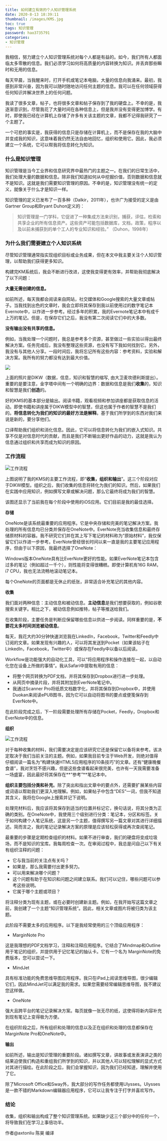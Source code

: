 ```yaml
---
title: 如何建立有效的个人知识管理系统
date: 2020-8-13 18:39:11
thumbnail: /images/KMS.jpg
toc: true
tags: 知识管理
password: hao3735791
categories:
- 知识管理
---
```


我相信，努力建立个人知识管理系统对每个人都是有益的。如今，我们所有人都面临太多零散的信息。我们必须学习如何将高质量的内容转换为知识。并丢弃那些瞬时和无用的信息。

每天早晨，当我醒来时，打开手机或笔记本电脑，大量的信息向我涌来。最初，我感到非常兴奋，因为我可以随时随地访问任何主题的信息。我可以在任何领域获得任何知识并解决世界上的任何问题。
<!-- more -->
我读了很多文章，帖子，也将很多文章和帖子保存到了我的硬盘上。不幸的是，我逐渐意识到，尽管我花了大量时间在各种信息上，但是我并没有变得更加博学。有时，即使我已经在计算机上存储了许多有关该主题的文章，我都不记得我研究了一个主题了。

一个可悲的事实是，我获得的信息只是存储在计算机上，而不是保存在我的大脑中并变成我的知识，这意味着我仍然无法自由地回忆，组织和使用它。因此，我必须建立一个系统，它可以帮我将信息转化为知识。

### 什么是知识管理

知识管理是当今工业界和信息研究界中最热门的主题之一。在我们的日常生活中，我们处理大量的数据和信息。除非我们知道如何从中挖掘价值，否则数据和信息就不是知识。这就是我们需要知识管理的原因。不幸的是，知识管理没有统一的定义，就像关于什么才是知识一样。

知识管理的定义已发布了一百多种（Dalkir，2011年），也许广为接受的定义是由Gartner Group和Bryant Duhon定义的：

>知识管理是一门学科，它促进了一种集成方法来识别，捕获，评估，检索和共享企业的所有信息资产。这些资产可能包括数据库，文档，政策，程序以及以前未捕获到的单个工人的专业知识和经验。” （Duhon，1998年）

### 为什么我们需要建立个人知识系统

尽管知识管理通常指实现组织目标或业务成果，但在本文中我主要关注个人知识管理，以帮助我们获得更多知识。

构建完KM系统后，我会不断进行改进，这使我变得更有效率，并帮助我彻底解决了以下问题：

**大量无需创建的信息。**

如前所述，每天我都会阅读来自网站，社交媒体和Google搜索的大量文章或帖子。当我找到出色的文章时，我会立即将其保存到我以前使用过的数字笔记本Evernote中，以作进一步参考。经过多年的积累，我的Evernote笔记本中有成千上万的笔记。但是，在保存它们之后，我没有第二次阅读它们中的大多数。

**没有输出没有共享的信息。**

例如，当我处理一个问题时，我总是参考多个资源，甚至做过一些实验以得出最终解决方案。任务完成后，我没有整理这些资源，也没有写下我如何找到它。另外，我没有与其他人分享。一段时间后，我将忘记所有这些内容：参考资料，实验和解决方案。我所有的努力都没有达到最大价值。

![](/image/DIKW.png)


上面的照片是DIKW（数据，信息，知识和智慧的缩写, 由大卫麦坎德利斯提出）。重要的是要注意，金字塔中间有一个明确的边界：数据和信息是我们**收集**的，知识和智慧是我们**创造**的。

好的KMS的基本部分是输出。阅读书籍，观看视频和参加讲座都是获取信息的活动。即使书籍和讲座属于DIKW模型中的智慧，但这也属于作者的智慧不是我们的。**将信息转化为我们的知识的最好方法是解释**。基于我们所学到的东西对我们来说是新的，要分享他们。

口译帮助我们组织和消化信息。因此，它可以将信息转化为我们的嵌入式知识。共享不仅是对信息时代的贡献，而且是我们不断输出更好作品的动力，这就是我认为信息通过组织和共享而成为知识的原因。

### 工作流程

![工作流程](/image/KMS.jpg)

上图说明了我的KMS的主要工作流程，即“**收集，组织和输出**”。这三个阶段对应于DIKW模型。组织之后，我们收集的信息将转化为我们的知识。然后，如果我们在实践中应用知识，例如撰写文章或解决问题，那么它最终将成为我们的智慧。

该图还显示了当前我在每个阶段中使用的iOS应用。它们目前是我的最佳选择。

**存储**

OneNote是该系统最重要的应用程序。它是中央存储和完美的笔记解决方案。我处理的所有信息均已分类并保存在OneNote中。EverNote充当收集信息和最终存储原材料的容器。我不研究它们并在其上写下笔记的材料称为“原始材料”，我仅保留它们以作进一步参考。EverNote曾经很长时间以来一直是我的主要笔记应用程序，但由于以下原因，我最终选择了OneNote：

Windows版本OneNote具有比EverNote更好的性能。如果EverNote笔记本包含过多的笔记（例如超过一千个），则性能将变得很糟糕。即使计算机有16G RAM，i7 CPU，我也无法流畅地滚动笔记本。

每个OneNote的页面都是无休止的纸张，非常适合补充笔记的其他内容。

**收集**

我们面对两种信息：主动信息和被动信息。**主动信息**是我们想要获取的，例如谷歌搜索关键字。相比之下，被动信息例如推特，帖子等推送给我们。

在收集阶段，主要任务是判断应保留哪些信息以供进一步阅读。同样重要的是，**不要花太多时间浏览被动信息**。

每天，我花大约30分钟快速浏览我在LinkedIn，Facebook，Twitter和Feedly中订阅的文章。如果发现有兴趣的人，可以将其发送到Pocket（如果该帖子在LinkedIn，Facebook，Twitter中）或保存在Feedly中以备以后阅读。

Workflow是功能强大的自动化工具，可以“将应用程序和操作连接在一起，以自动化您在设备上所做的事情”。我从Safari中提取有用的信息：

- 将整个网页转换为PDF文档，并将其保存到Dropbox进行进一步处理。
- 从网页中摘录片段，并将其附加到EverNote笔记中。
- 我通过Scanner Pro将纸质文档数字化，并将其保存到Dropbox中，并使用Duokan来阅读ePUB图书，因为它可以自动将图书的要点或便笺保存到EverNote中。

在此阶段完成之后，下一阶段需要处理所有存储在Pocket，Feedly，Dropbox和EverNote中的信息。

**组织**

![工作流程](/image/Organization.png)

对于每种收集的材料，我们需要决定是应该研究它还是保留它以备将来参考。该决定取决于我们当前关注的主题。例如，如果我目前专注于Web开发，则绝对值得仔细阅读一篇名为“构建快速HTML5应用程序的10条技巧”的文章。还有“健康晚餐食谱”，我对烹饪不感兴趣，但是这些食谱看起来很完美，也许有一天我需要准备一场盛宴，因此最好将其保存在**“参考”**笔记本中。

**组织主要包括分类和补充**。除了突出和指出文章中的要点外，还需要扩展某些内容或词语以帮助我们更深入地理解。例如，如果帖子中包含“DES”一词，但我不知道其含义，我将在Google上搜索并记下说明。

处理完材料后，我应该将其保存到适当的位置并标记它，换句话说，将其分类为正确的类别。在OneNote中，我使用三个级别进行分类：笔记本，分区和标签。关于如何构建个人笔记系统，这是另一个主题，值得撰写另一篇文章对其进行详细描述。简而言之，我的笔记记录解决方案的原理是应该轻松获得或再次查阅笔记。

最重要的步骤是定期检查组织的材料。如果不进行审查，我们的硬盘将变成垃圾场，而不是知识的宝库。我每周检查一次。在审阅过程中，我总是问自己以下有关有组织注释的问题：

- 它与我当前的关注点有关吗？
- 如果是，那么我需要付出更多努力。
- 可以用来解决哪个问题？
- 这个问题有助于在知识和问题之间建立联系。我们可以记住，哪些问题可以参考这些说明。
- 它属于哪个主题或项目？

将注释分类为现有主题，或在必要时创建新主题。例如，在我开始写这篇文章之前，我创建了一个主题“知识管理系统”。因此，相关文章或图片将被归类为该主题。

此阶段不需要太多的应用程序。以下是我经常使用的三个顶级应用程序：
- MarginNote Pro

这是我理想的PDF文档学习，注释和注释应用程序。它结合了Mindmap和Outline用于笔记的组织，并提供用于记忆笔记的抽认卡。它有一个名为 MarginNote的免费版本，您可以尝试一下。

- MindJet

具有标准功能的免费思维导图应用程序。我只在iPad上阅读思维导图，很少编辑它们，因此MindJet可以满足我的需求。如果您需要经常编辑思维导图，我不建议您这样做。

- OneNote

强大且跨平台的笔记记录解决方案。每页就像一张无尽的纸，这使得将新内容补充到现有笔记上变得极为方便。

在组织阶段之后，所有组织和处理的信息以及正在组织和处理的信息都保存在MarginNote Pro和OneNote中。

**输出**

如前所述，输出是知识管理的重要阶段。诸如撰写文章，讲故事或发表演讲之类的结果迫使我们构造和重组我们所学到的知识，并以其他人可以轻松理解的显式方式对其进行描绘。在此阶段之后，我们会掌握知识，因为我们已经知道，理解并使用了它。

除了Microsoft Office和Sway外，我大部分的写作任务都使用Ulysses。Ulysses是一款不错的Markdown编辑器应用程序，它可以让我专注于打字并喜欢写作。

### 结论

收集，组织和输出构成了整个知识管理系统。如果缺少这三个部分中的任何一个，将导致我们在学习上事倍功半。

作者@axtonliu 陈昊 编译